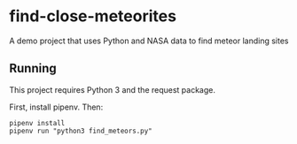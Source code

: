 # find-close-meteorites
A demo project that uses Python and NASA data to find meteor landing sites


## Running

This project requires Python 3 and the request package.

First, install pipenv. Then:

```
pipenv install
pipenv run "python3 find_meteors.py"
```
